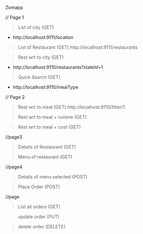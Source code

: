 Zomapp

// Page 1
> List of city (GET)
*  http://localhost:9111/location

> List of Restaurant (GET)
http://localhost:9111/restaurants

> Rest wrt to city (GET)
* http://localhost:9110/restaurants?stateId=1

> Quick Search (GET)
* http://localhost:9110/mealType


// Page 2
> Rest wrt to meal (GET)
http://localhost:9110/filter/1


> Rest wrt to meal + cuisine (GET)


> Rest wrt to meal + cost (GET)


//page3
> Details of Restaurant (GET)


> Menu of restaurant (GET)


//page4
> Details of menu selected (POST)


> Place Order (POST)


//page
> List all orders (GET)


> update order (PUT)


> delete order (DELETE)